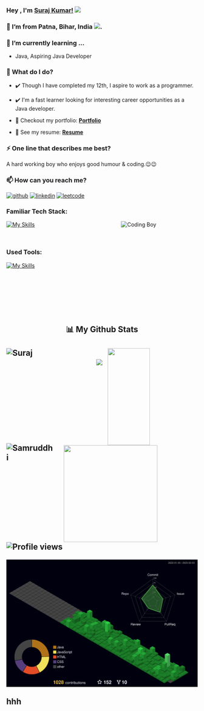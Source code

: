 ### Hey , I'm [Suraj Kumar!](https://suraj-996.github.io) <img src="https://github.com/TheDudeThatCode/TheDudeThatCode/blob/master/Assets/Hi.gif" width="29">

###  🌱 I’m from Patna, Bihar, India <img src="https://github.com/TheDudeThatCode/TheDudeThatCode/blob/master/Assets/Earth.gif" width="29">.
###  🌱 I’m currently learning ...
- Java, Aspiring Java Developer

###  🌱 What do I do?
- ✔️ Though I have completed my 12th, I aspire to work as a programmer.

- ✔️ I'm a fast learner looking for interesting career opportunities as a Java developer. 
- 🔭 Checkout my portfolio: **[Portfolio](https://suraj-996.github.io)**
- 💼 See my resume: **[Resume](https://github.com/suraj-996/suraj-996/blob/main/Suraj_Kumar_Resume%20(2).pdf)**

### ⚡ One line that describes me best? 
A hard working boy who enjoys good humour & coding.😉😉

### 📫 How can you reach me?

[<img src='https://cdn.jsdelivr.net/npm/simple-icons@3.0.1/icons/github.svg' alt='github' height='40'>](https://github.com/suraj-996)
[<img src='https://cdn.jsdelivr.net/npm/simple-icons@3.0.1/icons/linkedin.svg' alt='linkedin' height='40'>](https://www.linkedin.com/in/suraj996/)
[<img src='https://cdn.jsdelivr.net/npm/simple-icons@3.0.1/icons/leetcode.svg' alt='leetcode' height='40'>](https://leetcode.com/Digitalsuraj/)


### Familiar Tech Stack:

<!-- coding boy -->
<img width="40%" align="right" alt="Coding Boy" src="https://github.com/sanajitjana/sanajitjana/blob/master/coding.gif?raw=true" />

<!-- language -->

[![My Skills](https://skillicons.dev/icons?i=java,spring,hibernate,mysql,js,html,css)]()

<br/>

### Used Tools:

[![My Skills](https://skillicons.dev/icons?i=git,github,netlify,heroku,vscode,sts)]()


<br />
<br />
<br />
<br />
<br><br>
<h2 align="center">📊 My Github Stats<h2>
<div>

 
   <img align="left" src="https://github-readme-streak-stats.herokuapp.com?user=suraj-996&theme=tokyonight&border_radius=10" alt="Suraj" height="250px" width="47%" />
  <img align="right" src="https://github-readme-stats.vercel.app/api?username=suraj-996&show_icons=true&theme=tokyonight&border_radus=10" height="255px" width="47%"/>
<div>
  </br>
  
<div>
  <img align="left" src="https://github-readme-stats.vercel.app/api/top-langs/?username=suraj-996&theme=tokyonight" alt="Samruddhi" height="260px" width="25%" />
  <img align="right" src="https://activity-graph.herokuapp.com/graph?username=suraj-996&theme=tokyonight&hide_border=true&area=true&border_radus=10" height="255px" width="70%"/>
<div>

  
 <img  src="https://raw.githubusercontent.com/Trilokia/Trilokia/379277808c61ef204768a61bbc5d25bc7798ccf1/bottom_header.svg" />

![Profile views](https://gpvc.arturio.dev/suraj-996)  


![](./profile-3d-contrib/profile-night-green.svg)

hhh
